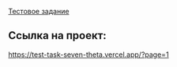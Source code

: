 [Тестовое задание](https://github.com/ValantisJewelry/TestTaskValantis/tree/main)

## Ссылка на проект:
https://test-task-seven-theta.vercel.app/?page=1